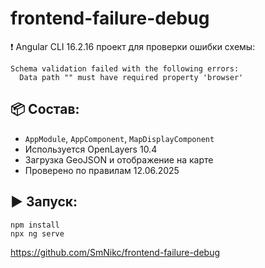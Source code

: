 # frontend-failure-debug

❗️ Angular CLI 16.2.16 проект для проверки ошибки схемы:

```
Schema validation failed with the following errors:
  Data path "" must have required property 'browser'
```

## 📦 Состав:
- `AppModule`, `AppComponent`, `MapDisplayComponent`
- Используется OpenLayers 10.4
- Загрузка GeoJSON и отображение на карте
- Проверено по правилам 12.06.2025

## ▶️ Запуск:
```
npm install
npx ng serve
```

https://github.com/SmNikc/frontend-failure-debug